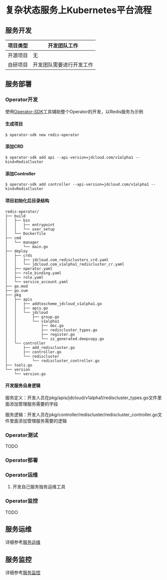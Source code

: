 # 复杂状态服务上Kubernetes平台流程

## 服务开发

|   项目类型   |    开发团队工作          |
|--------------|----------------------------|
|开源项目      |        无                   |
|自研项目      |开发团队需要进行开发工作    |

## 服务部署

### Operator开发

使用[Operator-SDK](https://github.com/operator-framework/operator-sdk)工具辅助整个Operator的开发，以Redis服务为示例

#### 生成项目

```
$ operator-sdk new redis-operator
```

#### 添加CRD

```
$ operator-sdk add api --api-version=jdcloud.com/v1alpha1 --kind=RedisCluster
```

#### 添加Controller

```
$ operator-sdk add controller --api-version=jdcloud.com/v1alpha1 --kind=RedisCluster
```

#### 项目初始化后目录结构

```
redis-operator/
├── build
│   ├── bin
│   │   ├── entrypoint
│   │   └── user_setup
│   └── Dockerfile
├── cmd
│   └── manager
│       └── main.go
├── deploy
│   ├── crds
│   │   ├── jdcloud.com_redisclusters_crd.yaml
│   │   └── jdcloud.com_v1alpha1_rediscluster_cr.yaml
│   ├── operator.yaml
│   ├── role_binding.yaml
│   ├── role.yaml
│   └── service_account.yaml
├── go.mod
├── go.sum
├── pkg
│   ├── apis
│   │   ├── addtoscheme_jdcloud_v1alpha1.go
│   │   ├── apis.go
│   │   └── jdcloud
│   │       ├── group.go
│   │       └── v1alpha1
│   │           ├── doc.go
│   │           ├── rediscluster_types.go
│   │           ├── register.go
│   │           └── zz_generated.deepcopy.go
│   └── controller
│       ├── add_rediscluster.go
│       ├── controller.go
│       └── rediscluster
│           └── rediscluster_controller.go
├── tools.go
└── version
    └── version.go
```

#### 开发服务自身逻辑

服务定义：开发人员在pkg/apis/jdcloud/v1alpha1/rediscluster_types.go文件里面添加管理服务需要的字段

服务逻辑：开发人员在pkg/controller/rediscluster/rediscluster_controller.go文件里面添加管理服务需要的逻辑

### Operator测试

TODO

### Operator部署


### Operator运维

1. 开发自己服务独有运维工具

### Operator监控

TODO

## 服务运维

详细参考[服务运维](./service-operations-on-kubernetes.md)

## 服务监控

详细参考[服务监控](./service-metric-on-kubernetes.md)